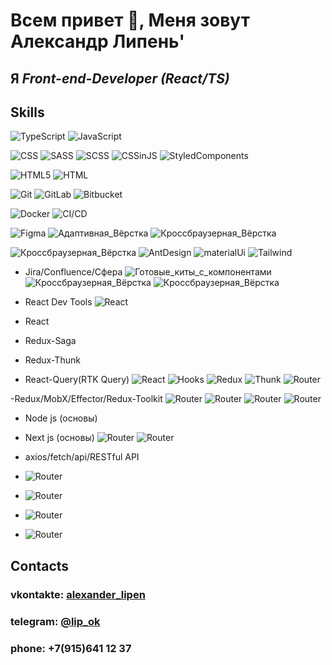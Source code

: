 # Всем привет 👋, Меня зовут Александр Липень'
## Я *Front-end-Developer (React/TS)*


## Skills
![TypeScript](https://img.shields.io/badge/-TypeScript-green)
![JavaScript](https://img.shields.io/badge/-JavaScript-green)

![CSS](https://img.shields.io/badge/-CSS3-blue)
![SASS](https://img.shields.io/badge/-SASS-blue)
![SCSS](https://img.shields.io/badge/-SCSS-blue)
![CSSinJS](https://img.shields.io/badge/-CSSinJS-blue)
![StyledComponents](https://img.shields.io/badge/-StyledComponents-blue)

![HTML5](https://img.shields.io/badge/-HTML5-red)
![HTML](https://img.shields.io/badge/-HTML-red)

![Git](https://img.shields.io/badge/-Git-white)
![GitLab](https://img.shields.io/badge/-GitLab-white)
![Bitbucket](https://img.shields.io/badge/-Bitbucket-white)

![Docker](https://img.shields.io/badge/-Docker-indigo)
![CI/CD](https://img.shields.io/badge/-CI/CD-indigo)


![Figma](https://img.shields.io/badge/-Figma-deeppink)
![Адаптивная_Вёрстка](https://img.shields.io/badge/-Адаптивная_Вёрстка-deeppink)
![Кроссбраузерная_Вёрстка](https://img.shields.io/badge/-Кроссбраузерная_Вёрстка-deeppink)

![Кроссбраузерная_Вёрстка](https://img.shields.io/badge/-Кроссбраузерная_Вёрстка-oldlace)
![AntDesign](https://img.shields.io/badge/-AntDesign-oldlace)
![materialUi](https://img.shields.io/badge/-materialUi-oldlace)
![Tailwind](https://img.shields.io/badge/-Tailwind-oldlace)

- Jira/Confluence/Сфера
![Готовые_киты_с_компонентами](https://img.shields.io/badge/-Готовые_киты_с_компонентами-deeppink)
![Кроссбраузерная_Вёрстка](https://img.shields.io/badge/-Кроссбраузерная_Вёрстка-deeppink)
![Кроссбраузерная_Вёрстка](https://img.shields.io/badge/-Кроссбраузерная_Вёрстка-deeppink)

- React Dev Tools
![React](https://img.shields.io/badge/-React-orange)



- React
- Redux-Saga
- Redux-Thunk
- React-Query(RTK Query)
![React](https://img.shields.io/badge/-React-orange)
![Hooks](https://img.shields.io/badge/-Hooks-orange)
![Redux](https://img.shields.io/badge/-Redux-orange)
![Thunk](https://img.shields.io/badge/-Thunk-orange)
![Router](https://img.shields.io/badge/-Router-orange)

-Redux/MobX/Effector/Redux-Toolkit
![Router](https://img.shields.io/badge/-Router-orange)
![Router](https://img.shields.io/badge/-Router-orange)
![Router](https://img.shields.io/badge/-Router-orange)
![Router](https://img.shields.io/badge/-Router-orange)

- Node js (основы)
- Next js (основы)
![Router](https://img.shields.io/badge/-Router-orange)
![Router](https://img.shields.io/badge/-Router-orange)


- axios/fetch/api/RESTful API
- ![Router](https://img.shields.io/badge/-Router-orange)
- ![Router](https://img.shields.io/badge/-Router-orange)
- ![Router](https://img.shields.io/badge/-Router-orange)
- ![Router](https://img.shields.io/badge/-Router-orange)



## Contacts
### vkontakte: [alexander_lipen](https://vk.com/alexander_lipen)
### telegram: [@lip_ok](https://t.me/lip_ok)
### phone: +7(915)641 12 37




 

<!--
**Lip-ok/Lip-ok** is a ✨ _special_ ✨ repository because its `README.md` (this file) appears on your GitHub profile.

Here are some ideas to get you started:

- 🔭 I’m currently working on ...
- 🌱 I’m currently learning ...
- 👯 I’m looking to collaborate on ...
- 🤔 I’m looking for help with ...
- 💬 Ask me about ...
- 📫 How to reach me: ...
- 😄 Pronouns: ...
- ⚡ Fun fact: ...
-->
